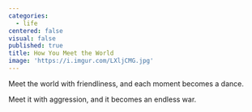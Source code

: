 ```yaml
---
categories:
  - life
centered: false
visual: false
published: true
title: How You Meet the World
image: 'https://i.imgur.com/LXljCMG.jpg'
---
```

Meet the world with friendliness,
and each moment becomes a dance.

Meet it with aggression,
and it becomes an endless war.